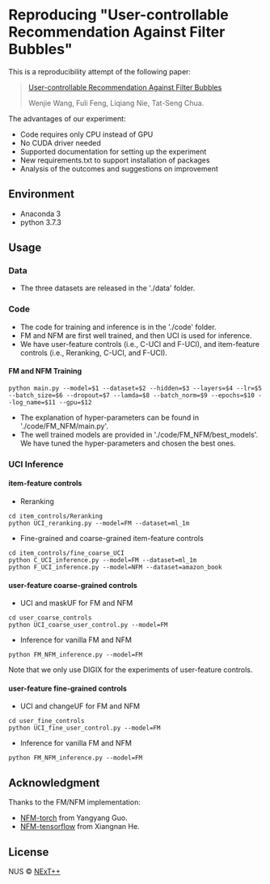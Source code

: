 # Reproducing "User-controllable Recommendation Against Filter Bubbles"


This is a reproducibility attempt of the following paper:

> [User-controllable Recommendation Against Filter Bubbles](https://arxiv.org/abs/2204.13844)
>
> Wenjie Wang, Fuli Feng, Liqiang Nie, Tat-Seng Chua.

The advantages of our experiment: 
- Code requires only CPU instead of GPU 
- No CUDA driver needed
- Supported documentation for setting up the experiment 
- New requirements.txt to support installation of packages
- Analysis of the outcomes and suggestions on improvement 


## Environment

- Anaconda 3
- python 3.7.3

## Usage

### Data

- The three datasets are released in the './data' folder.

### Code

- The code for training and inference is in the './code' folder. 
- FM and NFM are first well trained, and then UCI is used for inference. 
- We have user-feature controls (i.e., C-UCI and F-UCI), and item-feature controls (i.e., Reranking, C-UCI, and F-UCI).

#### FM and NFM Training
```
python main.py --model=$1 --dataset=$2 --hidden=$3 --layers=$4 --lr=$5 --batch_size=$6 --dropout=$7 --lamda=$8 --batch_norm=$9 --epochs=$10 --log_name=$11 --gpu=$12
```
- The explanation of hyper-parameters can be found in './code/FM_NFM/main.py'. 
- The well trained models are provided in './code/FM_NFM/best_models'. We have tuned the hyper-parameters and chosen the best ones.

### UCI Inference

#### item-feature controls
- Reranking
```
cd item_controls/Reranking
python UCI_reranking.py --model=FM --dataset=ml_1m
```

- Fine-grained and coarse-grained item-feature controls
```
cd item_controls/fine_coarse_UCI
python C_UCI_inference.py --model=FM --dataset=ml_1m
python F_UCI_inference.py --model=NFM --dataset=amazon_book
```

#### user-feature coarse-grained controls
- UCI and maskUF for FM and NFM
```
cd user_coarse_controls
python UCI_coarse_user_control.py --model=FM
```

- Inference for vanilla FM and NFM
```
python FM_NFM_inference.py --model=FM
```
Note that we only use DIGIX for the experiments of user-feature controls.

#### user-feature fine-grained controls
- UCI and changeUF for FM and NFM
```
cd user_fine_controls
python UCI_fine_user_control.py --model=FM
```

- Inference for vanilla FM and NFM
```
python FM_NFM_inference.py --model=FM
```


## Acknowledgment

Thanks to the FM/NFM implementation:

- [NFM-torch](https://github.com/guoyang9/NFM-pyorch/) from Yangyang Guo.
- [NFM-tensorflow](https://github.com/hexiangnan/neural_factorization_machine) from Xiangnan He. 

## License

NUS © [NExT++](https://www.nextcenter.org/)
